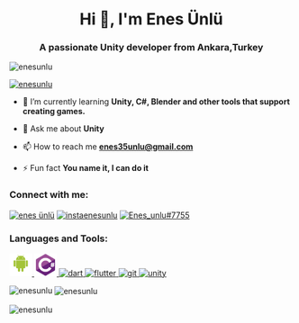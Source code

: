 <h1 align="center">Hi 👋, I'm Enes Ünlü</h1>
<h3 align="center">A passionate Unity developer from Ankara,Turkey</h3>

<p align="left"> <img src="https://komarev.com/ghpvc/?username=enesunlu&label=Profile%20views&color=0e75b6&style=flat" alt="enesunlu" /> </p>

<p align="left"> <a href="https://github.com/ryo-ma/github-profile-trophy"><img src="https://github-profile-trophy.vercel.app/?username=enesunlu" alt="enesunlu" /></a> </p>

- 🌱 I’m currently learning **Unity, C#, Blender and other tools that support creating games.**

- 💬 Ask me about **Unity**

- 📫 How to reach me **enes35unlu@gmail.com**

- ⚡ Fun fact **You name it, I can do it**

<h3 align="left">Connect with me:</h3>
<p align="left">
<a href="https://linkedin.com/in/enes ünlü" target="blank"><img align="center" src="https://raw.githubusercontent.com/rahuldkjain/github-profile-readme-generator/master/src/images/icons/Social/linked-in-alt.svg" alt="enes ünlü" height="30" width="40" /></a>
<a href="https://instagram.com/instaenesunlu" target="blank"><img align="center" src="https://raw.githubusercontent.com/rahuldkjain/github-profile-readme-generator/master/src/images/icons/Social/instagram.svg" alt="instaenesunlu" height="30" width="40" /></a>
<a href="https://discord.gg/Enes_unlu#7755" target="blank"><img align="center" src="https://raw.githubusercontent.com/rahuldkjain/github-profile-readme-generator/master/src/images/icons/Social/discord.svg" alt="Enes_unlu#7755" height="30" width="40" /></a>
</p>

<h3 align="left">Languages and Tools:</h3>
<p align="left"> <a href="https://developer.android.com" target="_blank" rel="noreferrer"> <img src="https://raw.githubusercontent.com/devicons/devicon/master/icons/android/android-original-wordmark.svg" alt="android" width="40" height="40"/> </a> <a href="https://www.w3schools.com/cs/" target="_blank" rel="noreferrer"> <img src="https://raw.githubusercontent.com/devicons/devicon/master/icons/csharp/csharp-original.svg" alt="csharp" width="40" height="40"/> </a> <a href="https://dart.dev" target="_blank" rel="noreferrer"> <img src="https://www.vectorlogo.zone/logos/dartlang/dartlang-icon.svg" alt="dart" width="40" height="40"/> </a> <a href="https://flutter.dev" target="_blank" rel="noreferrer"> <img src="https://www.vectorlogo.zone/logos/flutterio/flutterio-icon.svg" alt="flutter" width="40" height="40"/> </a> <a href="https://git-scm.com/" target="_blank" rel="noreferrer"> <img src="https://www.vectorlogo.zone/logos/git-scm/git-scm-icon.svg" alt="git" width="40" height="40"/> </a> <a href="https://unity.com/" target="_blank" rel="noreferrer"> <img src="https://www.vectorlogo.zone/logos/unity3d/unity3d-icon.svg" alt="unity" width="40" height="40"/> </a> </p>

<p><img align="left" src="https://github-readme-stats.vercel.app/api/top-langs?username=enesunlu&show_icons=true&locale=en&layout=compact" alt="enesunlu" /></p>

<p>&nbsp;<img align="center" src="https://github-readme-stats.vercel.app/api?username=enesunlu&show_icons=true&locale=en" alt="enesunlu" /></p>

<p><img align="center" src="https://github-readme-streak-stats.herokuapp.com/?user=enesunlu&" alt="enesunlu" /></p>

